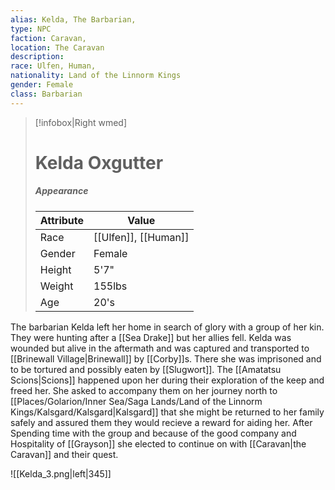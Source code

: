 ```yaml
---
alias: Kelda, The Barbarian,
type: NPC 
faction: Caravan,
location: The Caravan 
description:  
race: Ulfen, Human,
nationality: Land of the Linnorm Kings
gender: Female
class: Barbarian 
---
```

> [!infobox|Right wmed]
> # Kelda Oxgutter
> ##### Appearance
> | Attribute |  Value
> | ---- | ---- |
> | Race | [[Ulfen]], [[Human]] |
> | Gender | Female |
> | Height | 5'7" |
> | Weight | 155lbs |
> | Age | 20's |

The barbarian Kelda left her home in search of glory with a group of her kin. They were hunting after a [[Sea Drake]] but her allies fell. Kelda was wounded but alive in the aftermath and was captured and transported to [[Brinewall Village|Brinewall]] by [[Corby]]s. There she was imprisoned and to be tortured and possibly eaten by [[Slugwort]]. The [[Amatatsu Scions|Scions]] happened upon her during their exploration of the keep and freed her. She asked to accompany them on her journey north to [[Places/Golarion/Inner Sea/Saga Lands/Land of the Linnorm Kings/Kalsgard/Kalsgard|Kalsgard]] that she might be returned to her family safely and assured them they would recieve a reward for aiding her. After Spending time with the group and because of the good company and Hospitality of [[Grayson]] she elected to continue on with [[Caravan|the Caravan]] and their quest. 

![[Kelda_3.png|left|345]]
